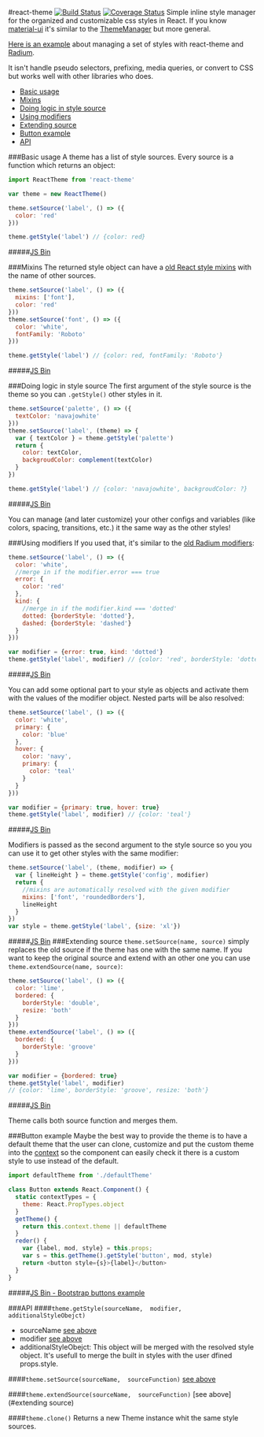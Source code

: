 #react-theme [![Build Status](https://img.shields.io/travis/azazdeaz/react-theme.svg?style=flat-square)](https://travis-ci.org/azazdeaz/react-theme) [![Coverage Status](https://img.shields.io/coveralls/azazdeaz/react-theme.svg?style=flat-square)](https://coveralls.io/r/azazdeaz/react-theme?branch=master)
Simple inline style manager for the organized and customizable css styles in React.
If you know [material-ui](https://github.com/callemall/material-ui) it's similar to the [ThemeManager](http://material-ui.com/#/customization/themes) but more general.

[Here is an example](https://github.com/azazdeaz/react-matterkit/tree/master/src/styles/sources) about managing a set of styles with react-theme and [Radium](https://github.com/FormidableLabs/radium).

It isn't handle pseudo selectors, prefixing, media queries, or convert to CSS but works well with other libraries who does.

- [Basic usage](#basic-usage)
- [Mixins](#mixins)
- [Doing logic in style source](#doing-logic-in-style-source)
- [Using modifiers](#using-modifiers)
- [Extending source](#extending-source)
- [Button example](#button-example)
- [API](#API)


###Basic usage
A theme has a list of style sources. Every source is a function which returns an object:
```javascript
import ReactTheme from 'react-theme'

var theme = new ReactTheme()

theme.setSource('label', () => ({
  color: 'red'
}))

theme.getStyle('label') // {color: red}
```
#####[JS Bin][jsbin-basic-useage]

###Mixins
The returned style object can have a [old React style mixins](https://facebook.github.io/react/docs/reusable-components.html#mixins) with the name of other sources.
```javascript
theme.setSource('label', () => ({
  mixins: ['font'],
  color: 'red'
}))
theme.setSource('font', () => ({
  color: 'white',
  fontFamily: 'Roboto'
}))

theme.getStyle('label') // {color: red, fontFamily: 'Roboto'}
```
#####[JS Bin][jsbin-mixins]


###Doing logic in style source
The first argument of the style source is the theme so you can ```.getStyle()``` other styles in it.
```javascript
theme.setSource('palette', () => ({
  textColor: 'navajowhite'
}))
theme.setSource('label', (theme) => {
  var { textColor } = theme.getStyle('palette')
  return {
    color: textColor,
    backgroudColor: complement(textColor)
  }
})

theme.getStyle('label') // {color: 'navajowhite', backgroudColor: ?}
```
#####[JS Bin][jsbin-doing-logic-in-style]

You can manage (and later customize)  your other configs and variables (like colors, spacing, transitions, etc.) it the same way as the other styles!


###Using modifiers
If you used that, it's similar to the [old Radium modifiers](https://github.com/FormidableLabs/radium/blob/v0.10.3/docs/guides/overview.md#modifiers):  
```javascript
theme.setSource('label', () => ({
  color: 'white',
  //merge in if the modifier.error === true
  error: {
    color: 'red'
  },
  kind: {
    //merge in if the modifier.kind === 'dotted'
    dotted: {borderStyle: 'dotted'},
    dashed: {borderStyle: 'dashed'}
  }
}))

var modifier = {error: true, kind: 'dotted'}
theme.getStyle('label', modifier) // {color: 'red', borderStyle: 'dotted'}
```
#####[JS Bin][jsbin-using-modifiers]

You can add some optional part to your style as objects and activate them with the values of the modifier object.
Nested parts will be also resolved:
```javascript
theme.setSource('label', () => ({
  color: 'white',
  primary: {
    color: 'blue'
  },
  hover: {
    color: 'navy',
    primary: {
      color: 'teal'
    }
  }
}))

var modifier = {primary: true, hover: true}
theme.getStyle('label', modifier) // {color: 'teal'}
```
#####[JS Bin][jsbin-nested-modifiers]

Modifiers is passed as the second argument to the style source so you you can use it to get other styles with the same modifier:
```javascript
theme.setSource('label', (theme, modifier) => {
  var { lineHeight } = theme.getStyle('config', modifier)
  return {
    //mixins are automatically resolved with the given modifier
    mixins: ['font', 'roundedBorders'],
    lineHeight
  }
})
var style = theme.getStyle('label', {size: 'xl'})
```
#####[JS Bin][jsbin-modifiers-logic]
###Extending source
```theme.setSource(name, source)``` simply replaces  the old source if the theme has one with the same name. If you want to keep the original source and extend with an other one you can use ```theme.extendSource(name, source)```:
```javascript
theme.setSource('label', () => ({
  color: 'lime',
  bordered: {
    borderStyle: 'double',
    resize: 'both'
  }
}))
theme.extendSource('label', () => ({
  bordered: {
    borderStyle: 'groove'
  }
}))

var modifier = {bordered: true}
theme.getStyle('label', modifier)
// {color: 'lime', borderStyle: 'groove', resize: 'both'}
```
#####[JS Bin][jsbin-extending-source]

Theme calls both source function and merges them.

###Button example
Maybe the best way to provide the theme is to have a default theme that the user can clone, customize and put the custom theme into the [context](https://blog.jscrambler.com/react-js-communication-between-components-with-contexts/) so the component can easily check it there is a custom style to use instead of the default.
```javascript
import defaultTheme from './defaultTheme'

class Button extends React.Component() {
  static contextTypes = {
    theme: React.PropTypes.object
  }
  getTheme() {
    return this.context.theme || defaultTheme
  }
  reder() {
    var {label, mod, style} = this.props;
    var s = this.getTheme().getStyle('button', mod, style)
    return <button style={s}>{label}</button>
  }
}
```
#####[JS Bin - Bootstrap buttons example][jsbin-bootstrap-buttons-example]

###API
####```theme.getStyle(sourceName,  modifier,  additionalStyleObejct)```
- sourceName [see above](#basic-usage)
- modifier [see above](#using-modifiers)
- additionalStyleObejct: This object will be merged with the resolved style object. It's usefull to merge the built in styles with the user dfined props.style.

####```theme.setSource(sourceName,  sourceFunction)```
[see above](#basic-usage)

####```theme.extendSource(sourceName,  sourceFunction)```
[see above](#extending source)

####```theme.clone()```
Returns a new Theme instance whit the same style sources.

[jsbin-basic-useage]: http://jsbin.com/sesitu/3/edit?js,console
[jsbin-mixins]: http://jsbin.com/qiyafa/3/edit?js,console
[jsbin-doing-logic-in-style]: http://jsbin.com/nijisa/4/edit?js,console
[jsbin-using-modifiers]: http://jsbin.com/fatuzi/5/edit?js,console
[jsbin-nested-modifiers]: http://jsbin.com/zawifi/3/edit?js,console
[jsbin-modifiers-logic]: http://jsbin.com/mogigo/3/edit?js,console
[jsbin-extending-source]: http://jsbin.com/vibaxu/5/edit?js,console
[jsbin-bootstrap-buttons-example]: http://jsbin.com/rebojat/4/edit?js,output
